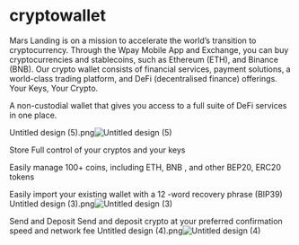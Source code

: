 # cryptowallet
Mars Landing is on a mission to accelerate the world’s transition to cryptocurrency. Through the Wpay Mobile App and Exchange, you can buy cryptocurrencies and stablecoins, such as Ethereum (ETH), and Binance (BNB). Our crypto wallet consists of financial services, payment solutions, a world-class trading platform, and DeFi (decentralised finance) offerings.
Your Keys, Your Crypto.

A non-custodial wallet that gives you access to a full suite of DeFi services in one place.

Untitled design (5).png![Untitled design (5)](https://user-images.githubusercontent.com/86588416/125706878-9f6d5de0-e7e8-4cbe-a4eb-f5fe0779e252.png)

Store
Full control of your cryptos and your keys

Easily manage 100+ coins, including ETH, BNB , and other BEP20, ERC20 tokens

Easily import your existing wallet with a 12 -word recovery phrase (BIP39)
Untitled design (3).png![Untitled design (3)](https://user-images.githubusercontent.com/86588416/125706933-e4bdbfad-5895-4c92-b521-fa4d1fc196ca.png)


Send and Deposit
Send and deposit crypto at your preferred confirmation speed and network fee
Untitled design (4).png![Untitled design (4)](https://user-images.githubusercontent.com/86588416/125706961-f5feea2d-427a-4b3e-be1d-3ae240bb6afd.png)
